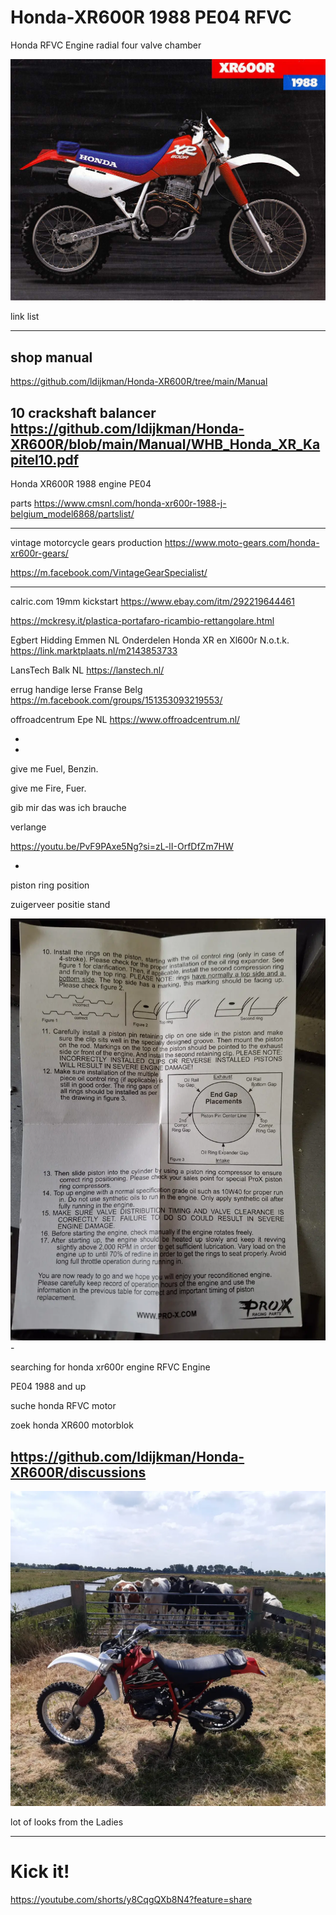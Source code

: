 # Honda-XR600R 1988 PE04 RFVC

Honda RFVC Engine
radial four valve chamber

<img src="https://raw.githubusercontent.com/ldijkman/Honda-XR600R/main/Honda%20XR600R%2088%20%203.jpg">

link list

---
## shop manual

https://github.com/ldijkman/Honda-XR600R/tree/main/Manual

10 crackshaft balancer 
https://github.com/ldijkman/Honda-XR600R/blob/main/Manual/WHB_Honda_XR_Kapitel10.pdf
---

Honda XR600R 1988 engine PE04

parts
https://www.cmsnl.com/honda-xr600r-1988-j-belgium_model6868/partslist/

---
vintage motorcycle gears production
https://www.moto-gears.com/honda-xr600r-gears/

https://m.facebook.com/VintageGearSpecialist/


---

calric.com
19mm kickstart
https://www.ebay.com/itm/292219644461

https://mckresy.it/plastica-portafaro-ricambio-rettangolare.html

Egbert Hidding Emmen NL
Onderdelen Honda XR en Xl600r
N.o.t.k.
https://link.marktplaats.nl/m2143853733



LansTech Balk NL
https://lanstech.nl/

errug handige Ierse Franse Belg
https://m.facebook.com/groups/151353093219553/

offroadcentrum Epe NL
https://www.offroadcentrum.nl/



-
-





give me Fuel, Benzin.

give me Fire, Fuer.

gib mir das was ich brauche

verlange

https://youtu.be/PvF9PAxe5Ng?si=zL-lI-OrfDfZm7HW

-

piston ring position

zuigerveer positie stand

<img src="https://raw.githubusercontent.com/ldijkman/Honda-XR600R/main/img_2_1723277217667.jpg">
-

searching for honda xr600r engine RFVC Engine

PE04 1988 and up

suche honda RFVC motor

zoek honda XR600 motorblok



## https://github.com/ldijkman/Honda-XR600R/discussions


<img src="https://raw.githubusercontent.com/ldijkman/Honda-XR600R/main/img_1_1723275700208.jpg">

lot of looks from the Ladies

---
# Kick it!

https://youtube.com/shorts/y8CqgQXb8N4?feature=share
